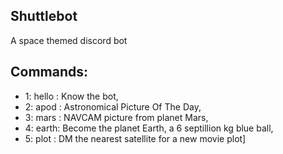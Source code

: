 ## Shuttlebot
A space themed discord bot
## Commands:
- 1: hello : Know the bot,
- 2: apod : Astronomical Picture Of The Day,
- 3: mars : NAVCAM picture from planet Mars, 
- 4: earth: Become the planet Earth, a 6 septillion kg blue ball,
- 5: plot : DM the nearest satellite for a new movie plot]
